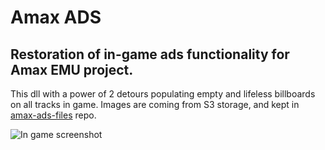# Amax ADS
## Restoration of in-game ads functionality for Amax EMU project.

This dll with a power of 2 detours populating empty and lifeless billboards on all tracks in game. Images are coming from S3 storage, and kept in [amax-ads-files](https://github.com/Amax-Emu/amax-ads-files) repo.

![In game screenshot](https://amax-ads.fra1.cdn.digitaloceanspaces.com/blur_ads.png)